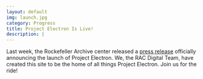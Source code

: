 ```yaml
---
layout: default
img: launch.jpg
category: Progress
title: Project Electron Is Live!
description: |
---
```

  Last week, the Rockefeller Archive center released a [press release](http://www.rockarch.org/programs/digital/marist.php) officially announcing the launch of Project Electron.  We, the RAC Digital Team, have created this site to be the home of all things Project Electron. Join us for the ride!
